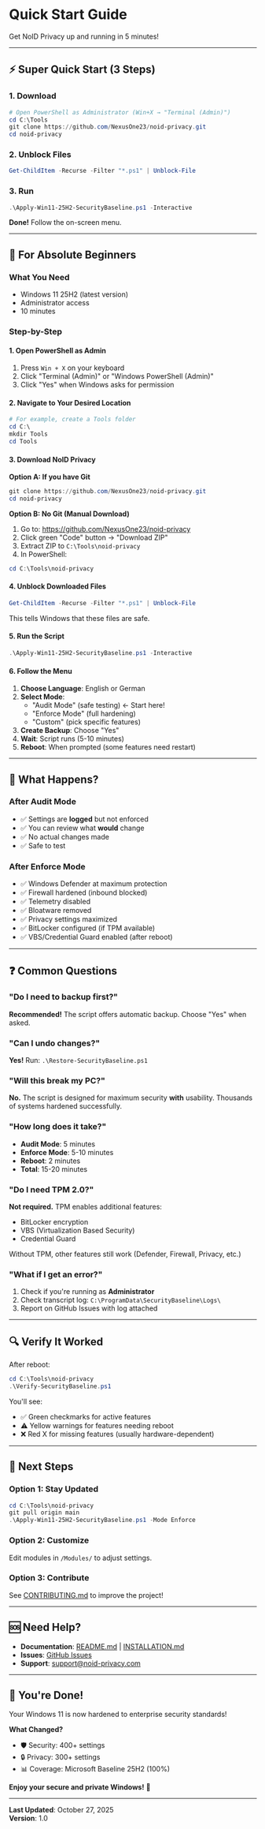 # Quick Start Guide

Get NoID Privacy up and running in 5 minutes!

---

## ⚡ Super Quick Start (3 Steps)

### 1. Download
```powershell
# Open PowerShell as Administrator (Win+X → "Terminal (Admin)")
cd C:\Tools
git clone https://github.com/NexusOne23/noid-privacy.git
cd noid-privacy
```

### 2. Unblock Files
```powershell
Get-ChildItem -Recurse -Filter "*.ps1" | Unblock-File
```

### 3. Run
```powershell
.\Apply-Win11-25H2-SecurityBaseline.ps1 -Interactive
```

**Done!** Follow the on-screen menu.

---

## 📖 For Absolute Beginners

### What You Need
- Windows 11 25H2 (latest version)
- Administrator access
- 10 minutes

### Step-by-Step

#### 1. Open PowerShell as Admin
1. Press `Win + X` on your keyboard
2. Click "Terminal (Admin)" or "Windows PowerShell (Admin)"
3. Click "Yes" when Windows asks for permission

#### 2. Navigate to Your Desired Location
```powershell
# For example, create a Tools folder
cd C:\
mkdir Tools
cd Tools
```

#### 3. Download NoID Privacy

**Option A: If you have Git**
```powershell
git clone https://github.com/NexusOne23/noid-privacy.git
cd noid-privacy
```

**Option B: No Git (Manual Download)**
1. Go to: https://github.com/NexusOne23/noid-privacy
2. Click green "Code" button → "Download ZIP"
3. Extract ZIP to `C:\Tools\noid-privacy`
4. In PowerShell:
```powershell
cd C:\Tools\noid-privacy
```

#### 4. Unblock Downloaded Files
```powershell
Get-ChildItem -Recurse -Filter "*.ps1" | Unblock-File
```

This tells Windows that these files are safe.

#### 5. Run the Script
```powershell
.\Apply-Win11-25H2-SecurityBaseline.ps1 -Interactive
```

#### 6. Follow the Menu
1. **Choose Language**: English or German
2. **Select Mode**: 
   - "Audit Mode" (safe testing) ← Start here!
   - "Enforce Mode" (full hardening)
   - "Custom" (pick specific features)
3. **Create Backup**: Choose "Yes"
4. **Wait**: Script runs (5-10 minutes)
5. **Reboot**: When prompted (some features need restart)

---

## 🎯 What Happens?

### After Audit Mode
- ✅ Settings are **logged** but not enforced
- ✅ You can review what **would** change
- ✅ No actual changes made
- ✅ Safe to test

### After Enforce Mode
- ✅ Windows Defender at maximum protection
- ✅ Firewall hardened (inbound blocked)
- ✅ Telemetry disabled
- ✅ Bloatware removed
- ✅ Privacy settings maximized
- ✅ BitLocker configured (if TPM available)
- ✅ VBS/Credential Guard enabled (after reboot)

---

## ❓ Common Questions

### "Do I need to backup first?"
**Recommended!** The script offers automatic backup. Choose "Yes" when asked.

### "Can I undo changes?"
**Yes!** Run: `.\Restore-SecurityBaseline.ps1`

### "Will this break my PC?"
**No.** The script is designed for maximum security **with** usability. Thousands of systems hardened successfully.

### "How long does it take?"
- **Audit Mode**: 5 minutes
- **Enforce Mode**: 5-10 minutes
- **Reboot**: 2 minutes
- **Total**: 15-20 minutes

### "Do I need TPM 2.0?"
**Not required.** TPM enables additional features:
- BitLocker encryption
- VBS (Virtualization Based Security)
- Credential Guard

Without TPM, other features still work (Defender, Firewall, Privacy, etc.)

### "What if I get an error?"
1. Check if you're running as **Administrator**
2. Check transcript log: `C:\ProgramData\SecurityBaseline\Logs\`
3. Report on GitHub Issues with log attached

---

## 🔍 Verify It Worked

After reboot:
```powershell
cd C:\Tools\noid-privacy
.\Verify-SecurityBaseline.ps1
```

You'll see:
- ✅ Green checkmarks for active features
- ⚠️ Yellow warnings for features needing reboot
- ❌ Red X for missing features (usually hardware-dependent)

---

## 🚀 Next Steps

### Option 1: Stay Updated
```powershell
cd C:\Tools\noid-privacy
git pull origin main
.\Apply-Win11-25H2-SecurityBaseline.ps1 -Mode Enforce
```

### Option 2: Customize
Edit modules in `/Modules/` to adjust settings.

### Option 3: Contribute
See [CONTRIBUTING.md](CONTRIBUTING.md) to improve the project!

---

## 🆘 Need Help?

- **Documentation**: [README.md](README.md) | [INSTALLATION.md](INSTALLATION.md)
- **Issues**: [GitHub Issues](https://github.com/NexusOne23/noid-privacy/issues)
- **Support**: [support@noid-privacy.com](mailto:support@noid-privacy.com)

---

## 🎉 You're Done!

Your Windows 11 is now hardened to enterprise security standards!

**What Changed?**
- 🛡️ Security: 400+ settings
- 🔒 Privacy: 300+ settings
- 📊 Coverage: Microsoft Baseline 25H2 (100%)

**Enjoy your secure and private Windows!** 🚀

---

**Last Updated**: October 27, 2025  
**Version**: 1.0
